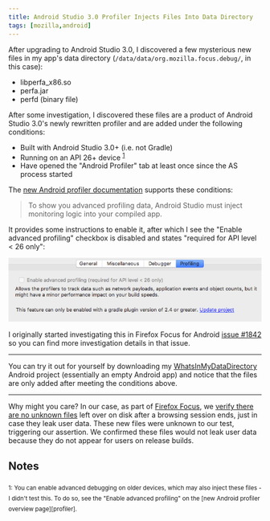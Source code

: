 ```yaml
---
title: Android Studio 3.0 Profiler Injects Files Into Data Directory
tags: [mozilla,android]
---
```

After upgrading to Android Studio 3.0, I discovered a few mysterious new files
in my app's data directory (`/data/data/org.mozilla.focus.debug/`, in this
case):
- libperfa_x86.so
- perfa.jar
- perfd (binary file)

After some investigation, I discovered these files are a product of Android
Studio 3.0's newly rewritten profiler and are added under the following
conditions:
- Built with Android Studio 3.0+ (i.e. not Gradle)
- Running on an API 26+ device <sup><a href="#notes">1</a></sup>
- Have opened the "Android Profiler" tab at least once since the AS process
started

The [new Android profiler documentation][profiler] supports these conditions:

> To show you advanced profiling data, Android Studio must inject monitoring
> logic into your compiled app.

It provides some instructions to enable it, after which I see the "Enable
advanced profiling" checkbox is disabled and states "required for API level <
26 only":

![Screenshot of disabled "Enable advanced profiling" checkbox](/im/posts/advanced-profiler-unchecked.png)

I originally started investigating this in Firefox Focus for Android
[issue #1842][1842] so you can find more investigation details in that issue.

---

You can try it out for yourself by downloading my
[WhatsInMyDataDirectory][datadir] Android project (essentially an empty Android
app) and notice that the files are only added after meeting the conditions
above.

---

Why might you care? In our case, as part of [Firefox Focus][focus], we [verify
there are no unknown files][unknown files] left over on disk after a browsing
session ends, just in case they leak user data. These new files were unknown to
our test, triggering our assertion. We confirmed these files would not leak
user data because they do not appear for users on release builds.

<a name="Notes"></a>
## Notes
<sub>
1: You can enable advanced debugging on older devices, which may also inject
these files - I didn't test this. To do so, see the "Enable advanced profiling"
on the [new Android profiler overview page][profiler].
</sub>

[profiler]: https://developer.android.com/studio/preview/features/android-profiler.html
[datadir]: https://github.com/mcomella/WhatsInMyDataDirectory
[1842]: https://github.com/mozilla-mobile/focus-android/issues/1842
[focus]: https://www.mozilla.org/en-US/firefox/mobile/
[unknown files]: https://github.com/mozilla-mobile/focus-android/blob/16129cc35cc82fcecb9f3a2cf8afbe2f79eb9cc8/app/src/androidTest/java/org/mozilla/focus/activity/WebViewDataTest.java
